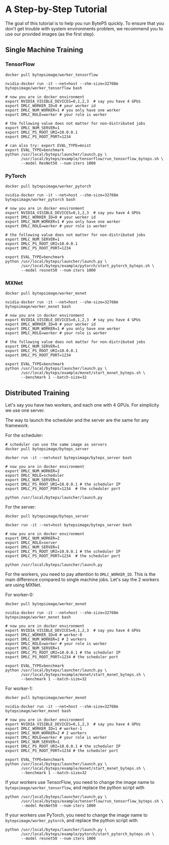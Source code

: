 # A Step-by-Step Tutorial 

The goal of this tutorial is to help you run BytePS quickly. To ensure that you don't get trouble with system environments problem, we recommend you to use our provided images (as the first step).

 
## Single Machine Training 

### TensorFlow
```
docker pull bytepsimage/worker_tensorflow

nvidia-docker run -it --net=host --shm-size=32768m bytepsimage/worker_tensorflow bash

# now you are in docker environment
export NVIDIA_VISIBLE_DEVICES=0,1,2,3  # say you have 4 GPUs 
export DMLC_WORKER_ID=0 # your worker id
export DMLC_NUM_WORKER=1 # you only have one worker
export DMLC_ROLE=worker # your role is worker

# the following value does not matter for non-distributed jobs 
export DMLC_NUM_SERVER=1 
export DMLC_PS_ROOT_URI=10.0.0.1 
export DMLC_PS_ROOT_PORT=1234 

# can also try: export EVAL_TYPE=mnist 
export EVAL_TYPE=benchmark 
python /usr/local/byteps/launcher/launch.py \
       /usr/local/byteps/example/tensorflow/run_tensorflow_byteps.sh \
       --model ResNet50 --num-iters 1000        
```

### PyTorch


```
docker pull bytepsimage/worker_pytorch

nvidia-docker run -it --net=host --shm-size=32768m bytepsimage/worker_pytorch bash

# now you are in docker environment
export NVIDIA_VISIBLE_DEVICES=0,1,2,3  # say you have 4 GPUs 
export DMLC_WORKER_ID=0 # your worker id
export DMLC_NUM_WORKER=1 # you only have one worker
export DMLC_ROLE=worker # your role is worker

# the following value does not matter for non-distributed jobs 
export DMLC_NUM_SERVER=1 
export DMLC_PS_ROOT_URI=10.0.0.1 
export DMLC_PS_ROOT_PORT=1234 

export EVAL_TYPE=benchmark 
python /usr/local/byteps/launcher/launch.py \
       /usr/local/byteps/example/pytorch/start_pytorch_byteps.sh \
       --model resnet50 --num-iters 1000      
```

### MXNet

```
docker pull bytepsimage/worker_mxnet

nvidia-docker run -it --net=host --shm-size=32768m bytepsimage/worker_mxnet bash

# now you are in docker environment
export NVIDIA_VISIBLE_DEVICES=0,1,2,3  # say you have 4 GPUs 
export DMLC_WORKER_ID=0 # your worker id
export DMLC_NUM_WORKER=1 # you only have one worker
export DMLC_ROLE=worker # your role is worker

# the following value does not matter for non-distributed jobs 
export DMLC_NUM_SERVER=1 
export DMLC_PS_ROOT_URI=10.0.0.1 
export DMLC_PS_ROOT_PORT=1234 

export EVAL_TYPE=benchmark 
python /usr/local/byteps/launcher/launch.py \
       /usr/local/byteps/example/mxnet/start_mxnet_byteps.sh \
       --benchmark 1 --batch-size=32  
```

## Distributed Training 

Let's say you have two workers, and each one with 4 GPUs. For simplicity we use one server.

The way to launch the scheduler and the server are the same for any framework.

For the scheduler:
```
# scheduler can use the same image as servers
docker pull bytepsimage/byteps_server

docker run -it --net=host bytepsimage/byteps_server bash

# now you are in docker environment
export DMLC_NUM_WORKER=2 
export DMLC_ROLE=scheduler 
export DMLC_NUM_SERVER=1 
export DMLC_PS_ROOT_URI=10.0.0.1 # the scheduler IP 
export DMLC_PS_ROOT_PORT=1234  # the scheduler port

python /usr/local/byteps/launcher/launch.py
```

For the server:
```
docker pull bytepsimage/byteps_server

docker run -it --net=host bytepsimage/byteps_server bash

# now you are in docker environment
export DMLC_NUM_WORKER=2 
export DMLC_ROLE=server  
export DMLC_NUM_SERVER=1 
export DMLC_PS_ROOT_URI=10.0.0.1 # the scheduler IP 
export DMLC_PS_ROOT_PORT=1234  # the scheduler port

python /usr/local/byteps/launcher/launch.py
```

For the workers, you need to pay attention to `DMLC_WORKER_ID`. This is the main difference compared to single machine jobs. Let's say the 2 workers are using MXNet.

For worker-0:
```
docker pull bytepsimage/worker_mxnet

nvidia-docker run -it --net=host --shm-size=32768m bytepsimage/worker_mxnet bash

# now you are in docker environment
export NVIDIA_VISIBLE_DEVICES=0,1,2,3  # say you have 4 GPUs 
export DMLC_WORKER_ID=0 # worker-0
export DMLC_NUM_WORKER=2 # 2 workers
export DMLC_ROLE=worker # your role is worker
export DMLC_NUM_SERVER=1 
export DMLC_PS_ROOT_URI=10.0.0.1 # the scheduler IP 
export DMLC_PS_ROOT_PORT=1234 # the scheduler port

export EVAL_TYPE=benchmark 
python /usr/local/byteps/launcher/launch.py \
       /usr/local/byteps/example/mxnet/start_mxnet_byteps.sh \
       --benchmark 1 --batch-size=32  
```

For worker-1:

```
docker pull bytepsimage/worker_mxnet

nvidia-docker run -it --net=host --shm-size=32768m bytepsimage/worker_mxnet bash

# now you are in docker environment
export NVIDIA_VISIBLE_DEVICES=0,1,2,3  # say you have 4 GPUs 
export DMLC_WORKER_ID=1 # worker-1
export DMLC_NUM_WORKER=2 # 2 workers
export DMLC_ROLE=worker # your role is worker
export DMLC_NUM_SERVER=1 
export DMLC_PS_ROOT_URI=10.0.0.1 # the scheduler IP 
export DMLC_PS_ROOT_PORT=1234 # the scheduler port

export EVAL_TYPE=benchmark 
python /usr/local/byteps/launcher/launch.py \
       /usr/local/byteps/example/mxnet/start_mxnet_byteps.sh \
       --benchmark 1 --batch-size=32  
```

If your workers use TensorFlow, you need to change the image name to `bytepsimage/worker_tensorflow`, and replace the python script with
```
python /usr/local/byteps/launcher/launch.py \
       /usr/local/byteps/example/tensorflow/run_tensorflow_byteps.sh \
       --model ResNet50 --num-iters 1000     
```

If your workers use PyTorch, you need to change the image name to `bytepsimage/worker_pytorch`, and replace the python script with

```
python /usr/local/byteps/launcher/launch.py \
       /usr/local/byteps/example/pytorch/start_pytorch_byteps.sh \
       --model resnet50 --num-iters 1000   
```

